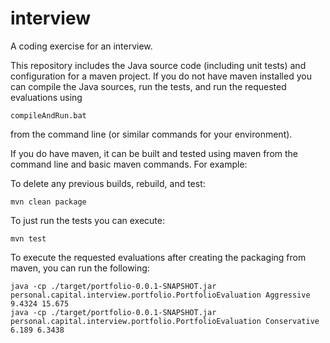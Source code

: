 interview
=========

A coding exercise for an interview.

This repository includes the Java source code (including unit tests) and configuration for a maven project. If you do not have maven installed you can compile the Java sources, run the tests, and run the requested evaluations using 

    compileAndRun.bat

from the command line (or similar commands for your environment).

If you do have maven, it can be built and tested using maven from the command line and basic maven commands. For example:

To delete any previous builds, rebuild, and test:
    
    mvn clean package

To just run the tests you can execute:
    
    mvn test
    
To execute the requested evaluations after creating the packaging from maven, you can run the following:
 
    java -cp ./target/portfolio-0.0.1-SNAPSHOT.jar personal.capital.interview.portfolio.PortfolioEvaluation Aggressive 9.4324 15.675
	java -cp ./target/portfolio-0.0.1-SNAPSHOT.jar personal.capital.interview.portfolio.PortfolioEvaluation Conservative 6.189 6.3438
